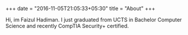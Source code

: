 +++
date = "2016-11-05T21:05:33+05:30"
title = "About"
+++


Hi, im Faizul Hadiman.
I just graduated from UCTS in Bachelor Computer Science and recently CompTIA Security+ certified. 
